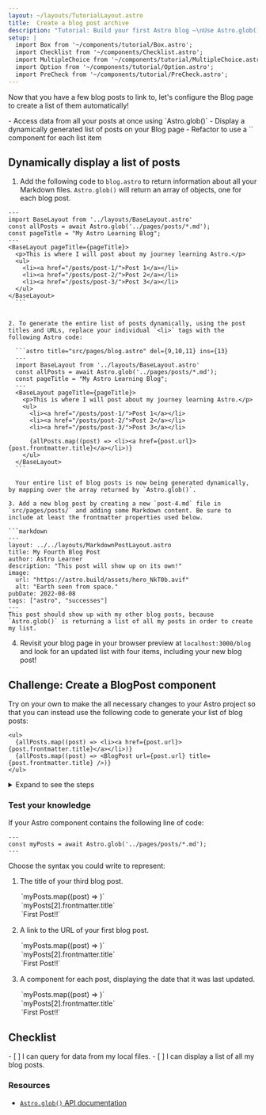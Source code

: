 ```yaml
---
layout: ~/layouts/TutorialLayout.astro
title:  Create a blog post archive
description: "Tutorial: Build your first Astro blog —\nUse Astro.glob() to access data from files in your project"
setup: |
  import Box from '~/components/tutorial/Box.astro';
  import Checklist from '~/components/Checklist.astro';
  import MultipleChoice from '~/components/tutorial/MultipleChoice.astro';
  import Option from '~/components/tutorial/Option.astro';
  import PreCheck from '~/components/tutorial/PreCheck.astro';
---
```


Now that you have a few blog posts to link to, let's configure the Blog page to create a list of them automatically!

<PreCheck>
  - Access data from all your posts at once using `Astro.glob()`
  - Display a dynamically generated list of posts on your Blog page
  - Refactor to use a `<BlogPost />` component for each list item
</PreCheck>

## Dynamically display a list of posts

1. Add the following code to `blog.astro` to return information about all your Markdown files. `Astro.glob()` will return an array of objects, one for each blog post.

  ```astro title="src/pages/blog.astro" ins={3}
  ---
  import BaseLayout from '../layouts/BaseLayout.astro'
  const allPosts = await Astro.glob('../pages/posts/*.md');
  const pageTitle = "My Astro Learning Blog";
  ---
  <BaseLayout pageTitle={pageTitle}>
    <p>This is where I will post about my journey learning Astro.</p>
    <ul>
      <li><a href="/posts/post-1/">Post 1</a></li>
      <li><a href="/posts/post-2/">Post 2</a></li>
      <li><a href="/posts/post-3/">Post 3</a></li>
    </ul>
  </BaseLayout>
    ```


2. To generate the entire list of posts dynamically, using the post titles and URLs, replace your individual `<li>` tags with the following Astro code:

    ```astro title="src/pages/blog.astro" del={9,10,11} ins={13}
    ---
    import BaseLayout from '../layouts/BaseLayout.astro'
    const allPosts = await Astro.glob('../pages/posts/*.md');
    const pageTitle = "My Astro Learning Blog";
    ---
    <BaseLayout pageTitle={pageTitle}>
      <p>This is where I will post about my journey learning Astro.</p>
      <ul>
        <li><a href="/posts/post-1/">Post 1</a></li>
        <li><a href="/posts/post-2/">Post 2</a></li>
        <li><a href="/posts/post-3/">Post 3</a></li>

        {allPosts.map((post) => <li><a href={post.url}>{post.frontmatter.title}</a></li>)}
      </ul>
    </BaseLayout>
    ```

    Your entire list of blog posts is now being generated dynamically, by mapping over the array returned by `Astro.glob()`.

3. Add a new blog post by creating a new `post-4.md` file in `src/pages/posts/` and adding some Markdown content. Be sure to include at least the frontmatter properties used below.

  ```markdown
  ---
  layout: ../../layouts/MarkdownPostLayout.astro
  title: My Fourth Blog Post
  author: Astro Learner
  description: "This post will show up on its own!"
  image: 
    url: "https://astro.build/assets/hero_NkT0b.avif"
    alt: "Earth seen from space."
  pubDate: 2022-08-08
  tags: ["astro", "successes"]
  ---
  This post should show up with my other blog posts, because `Astro.glob()` is returning a list of all my posts in order to create my list.
  ```

4. Revisit your blog page in your browser preview at `localhost:3000/blog` and look for an updated list with four items, including your new blog post!

<Box icon="puzzle-piece">

## Challenge: Create a BlogPost component

Try on your own to make the all necessary changes to your Astro project so that you can instead use the following code to generate your list of blog posts:

```astro title="src/pages/blog.astro" del={2} ins={3}
<ul>
  {allPosts.map((post) => <li><a href={post.url}>{post.frontmatter.title}</a></li>)}
  {allPosts.map((post) => <BlogPost url={post.url} title={post.frontmatter.title} />)}
</ul>
```

<details>
<summary>Expand to see the steps</summary>

1. Create a new component in `src/components/`.

    <details>
    <summary>Show the filename</summary>
    ```
    BlogPost.astro
    ```
    </details>

2. Write the line of code in your component so that it will be able to receive a `title` and `url` as `Astro.props`.

    <details>
    <summary>Show the code</summary>
    ```astro
    ---
    // src/components/BlogPost.astro
    const { title, url } = Astro.props;
    ---
    ```
    </details>

3. Add the templating used to create each item in your blog post list.

    <details>
    <summary>Show the code</summary>
    ```astro
    <!-- src/components/BlogPost.astro -->
    <li><a href={url}>{title}</a></li>
    ```
    </details>

4. Import the new component into your Blog page.

    <details>
    <summary>Show the code</summary>
    ```astro title="src/pages/blog.astro" ins={3}
    ---
    import BaseLayout from '../layouts/BaseLayout.astro';
    import BlogPost from '../components/BlogPost.astro';
    const allPosts = await Astro.glob('../pages/posts/*.md');
    const pageTitle = "My Astro Learning Blog";
    ---
    ```
    </details>

5. Check Yourself: see the finished component code.

    <details>
    <summary>Show the code</summary>
    ```astro title="src/components/BlogPost.astro"
    ---
    const { title, url } = Astro.props
    ---
    <li><a href={url}>{title}</a></li>
    ```
    ```astro title="src/pages/blog.astro" ins={3,10}
    ---
    import BaseLayout from '../layouts/BaseLayout.astro';
    import BlogPost from '../components/BlogPost.astro';
    const allPosts = await Astro.glob('../pages/posts/*.md');
    const pageTitle = "My Astro Learning Blog"
    ---
    <BaseLayout pageTitle={pageTitle}>
      <p>This is where I will post about my journey learning Astro.</p>
      <ul>
        {allPosts.map((post) => <BlogPost url={post.url} title={post.frontmatter.title} />)}
      </ul>
    </BaseLayout>
    ```
    </details>
</details>
</Box>



<Box icon="question-mark">

### Test your knowledge

If your Astro component contains the following line of code: 

```astro
---
const myPosts = await Astro.glob('../pages/posts/*.md');
---
```

Choose the syntax you could write to represent:

1. The title of your third blog post.  

    <MultipleChoice>
      <Option>
        `myPosts.map((post) => <LastUpdated date={post.frontmatter.pubDate} />)`
      </Option>
      <Option isCorrect>
        `myPosts[2].frontmatter.title`
      </Option>
      <Option>
        `<a href={myPosts[0].url}>First Post!!</a>`
      </Option>
    </MultipleChoice>

2. A link to the URL of your first blog post. 

    <MultipleChoice>
      <Option>
        `myPosts.map((post) => <LastUpdated date={post.frontmatter.pubDate} />)`
      </Option>
      <Option>
        `myPosts[2].frontmatter.title`
      </Option>
      <Option isCorrect>
        `<a href={myPosts[0].url}>First Post!!</a>`
      </Option>
    </MultipleChoice>

3. A component for each post, displaying the date that it was last updated.

    <MultipleChoice>
      <Option isCorrect>
        `myPosts.map((post) => <LastUpdated date={post.frontmatter.pubDate} />)`
      </Option>
      <Option>
        `myPosts[2].frontmatter.title`
      </Option>
      <Option>
        `<a href={myPosts[0].url}>First Post!!</a>`
      </Option>
    </MultipleChoice>

</Box>

## Checklist

<Box icon="check-list">

<Checklist>
- [ ] I can query for data from my local files.
- [ ] I can display a list of all my blog posts.
</Checklist>
</Box>

### Resources

- [`Astro.glob()` API documentation](/en/reference/api-reference/#astroglob)
